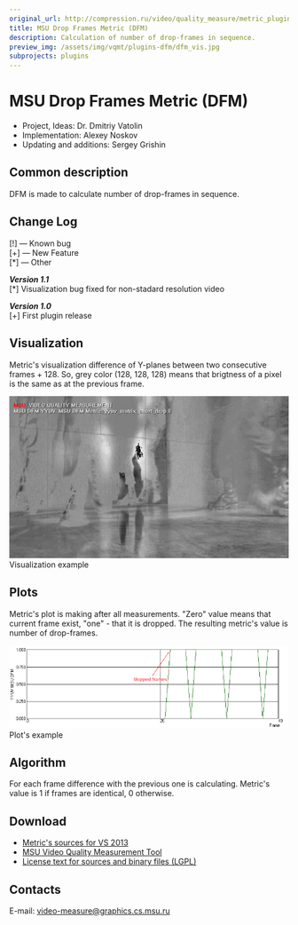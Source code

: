 ```yaml
---
original_url: http://compression.ru/video/quality_measure/metric_plugins/dfm_en.htm
title: MSU Drop Frames Metric (DFM)
description: Calculation of number of drop-frames in sequence.
preview_img: /assets/img/vqmt/plugins-dfm/dfm_vis.jpg
subprojects: plugins
---
```


# MSU Drop Frames Metric (DFM)

* Project, Ideas: Dr. Dmitriy Vatolin  
* Implementation: Alexey Noskov  
* Updating and additions: Sergey Grishin  


## Common description

DFM is made to calculate number of drop-frames in sequence.

## Change Log

\[!\] — Known bug  
\[+\] — New Feature  
\[\*\] — Other

***Version 1.1***  
\[\*\] Visualization bug fixed for non-stadard resolution video

***Version 1.0***  
\[+\] First plugin release

## Visualization

Metric's visualization difference of Y-planes between two consecutive
frames + 128. So, grey color (128, 128, 128) means that brigtness of a
pixel is the same as at the previous frame.

<div class="center">
<div>
<img src="/assets/img/vqmt/plugins-dfm/dfm_vis.jpg" alt="Visualization
example "><br/>
Visualization example
</div>
</div>

## Plots

Metric's plot is making after all measurements. "Zero" value means that
current frame exist, "one" - that it is dropped. The resulting metric's
value is number of drop-frames.
<div class="center">
<div>
<img src="/assets/img/vqmt/plugins-dfm/dfm_graph.png" alt="Plot's
example "><br/>
Plot's example
</div>
</div>


## Algorithm

For each frame difference with the previous one is calculating. Metric's
value is 1 if frames are identical, 0 otherwise.

## Download

-   [Metric's sources for VS
    2013](http://compression.ru/video/quality_measure/metric_plugins/files/dfm_src.zip)
-   [MSU Video Quality Measurement
    Tool](/vqmt/download.html#start)
-   [License text for sources and binary files
    (LGPL)](http://www.gnu.org/licenses/lgpl.html)

## Contacts

E-mail: <video-measure@graphics.cs.msu.ru>

